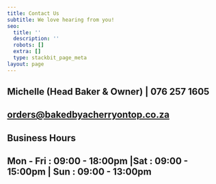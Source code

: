 ```yaml
---
title: Contact Us
subtitle: We love hearing from you!
seo:
  title: ''
  description: ''
  robots: []
  extra: []
  type: stackbit_page_meta
layout: page
---
```

## Michelle (Head Baker & Owner) | 076 257 1605

## <orders@bakedbyacherryontop.co.za>

## **Business Hours**

## Mon - Fri : 09:00 - 18:00pm |Sat : 09:00 - 15:00pm | Sun : 09:00 - 13:00pm
